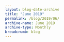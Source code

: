 ```yaml
---
layout: blog-date-archive
title: "June 2019"
permalink: /blog/2019/06/
archive-name: June 2019
archive-type: Monthly
breadcrumb: blog
---
```

